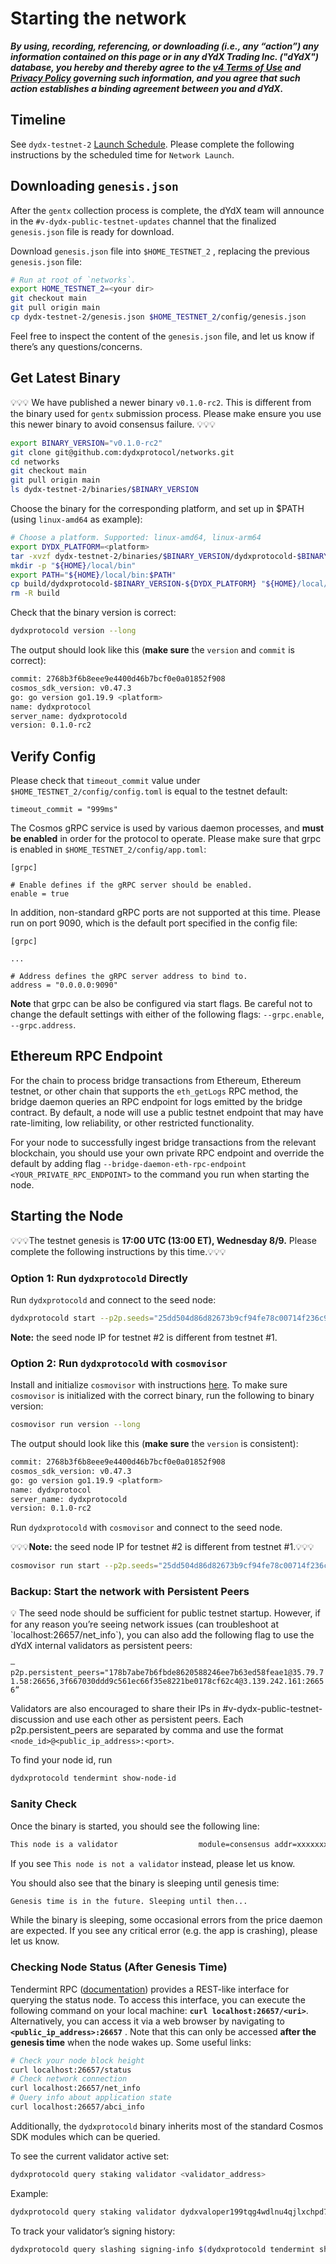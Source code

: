 # Starting the network

***By using, recording, referencing, or downloading (i.e., any “action”) any information contained on this page or in any dYdX Trading Inc. ("dYdX") database, you hereby and thereby agree to the [v4 Terms of Use](https://dydx.exchange/v4-terms) and [Privacy Policy](https://dydx.exchange/privacy) governing such information, and you agree that such action establishes a binding agreement between you and dYdX.***

## Timeline

See `dydx-testnet-2` [Launch Schedule](https://v4-teacher.vercel.app/testnets/schedule). Please complete the following instructions by the scheduled time for `Network Launch`.

## Downloading `genesis.json`

After the `gentx` collection process is complete, the dYdX team will announce in the `#v-dydx-public-testnet-updates` channel that the finalized `genesis.json` file is ready for download. 

Download `genesis.json` file into `$HOME_TESTNET_2` , replacing the previous `genesis.json` file:

```bash
# Run at root of `networks`.
export HOME_TESTNET_2=<your dir>
git checkout main
git pull origin main
cp dydx-testnet-2/genesis.json $HOME_TESTNET_2/config/genesis.json
```

Feel free to inspect the content of the `genesis.json` file, and let us know if there’s any questions/concerns.

## Get Latest Binary

💡💡💡 We have published a newer binary `v0.1.0-rc2`. This is different from the binary used for `gentx` submission process. Please make ensure you use this newer binary to avoid consensus failure. 💡💡💡

```bash
export BINARY_VERSION="v0.1.0-rc2"
git clone git@github.com:dydxprotocol/networks.git
cd networks
git checkout main
git pull origin main
ls dydx-testnet-2/binaries/$BINARY_VERSION
```

Choose the binary for the corresponding platform, and set up in $PATH (using `linux-amd64` as example):

```bash
# Choose a platform. Supported: linux-amd64, linux-arm64
export DYDX_PLATFORM=<platform>
tar -xvzf dydx-testnet-2/binaries/$BINARY_VERSION/dydxprotocold-$BINARY_VERSION-${DYDX_PLATFORM}.tar.gz
mkdir -p "${HOME}/local/bin"
export PATH="${HOME}/local/bin:$PATH"
cp build/dydxprotocold-$BINARY_VERSION-${DYDX_PLATFORM} "${HOME}/local/bin/dydxprotocold"
rm -R build 
```

Check that the binary version is correct:

```bash
dydxprotocold version --long
```

The output should look like this (**make sure** the `version` and `commit` is correct):

```bash
commit: 2768b3f6b8eee9e4400d46b7bcf0e0a01852f908
cosmos_sdk_version: v0.47.3
go: go version go1.19.9 <platform>
name: dydxprotocol
server_name: dydxprotocold
version: 0.1.0-rc2
```

## Verify Config

Please check that `timeout_commit` value under `$HOME_TESTNET_2/config/config.toml` is equal to the testnet default:
```
timeout_commit = "999ms"
```

The Cosmos gRPC service is used by various daemon processes, and **must be enabled** in order for the protocol to operate.
Please make sure that grpc is enabled in `$HOME_TESTNET_2/config/app.toml`:
```
[grpc]

# Enable defines if the gRPC server should be enabled.
enable = true
```

In addition, non-standard gRPC ports are not supported at this time. Please run on port 9090, which is the default
port specified in the config file:

```
[grpc]

...

# Address defines the gRPC server address to bind to.
address = "0.0.0.0:9090"
```

**Note** that grpc can be also be configured via start flags. Be careful not to change the default settings with either
of the following flags: `--grpc.enable`, `--grpc.address`.

## Ethereum RPC Endpoint

For the chain to process bridge transactions from Ethereum, Ethereum testnet, or other chain that supports the `eth_getLogs` RPC method, the bridge daemon queries an RPC endpoint for logs emitted by the bridge contract. By default, a node will use a public testnet endpoint that may have rate-limiting, low reliability, or other restricted functionality.

For your node to successfully ingest bridge transactions from the relevant blockchain, you should use your own private RPC endpoint and override the default by adding flag `--bridge-daemon-eth-rpc-endpoint <YOUR_PRIVATE_RPC_ENDPOINT>` to the command you run when starting the node.

## Starting the Node

💡💡💡The testnet genesis is **17:00 UTC (13:00 ET), Wednesday 8/9.** Please complete the following instructions by this time.💡💡💡

### Option 1: Run `dydxprotocold` Directly

Run `dydxprotocold` and connect to the seed node:

```bash
dydxprotocold start --p2p.seeds="25dd504d86d82673b9cf94fe78c00714f236c9f8@13.59.4.93:26656" --home="$HOME_TESTNET_2"
```

**Note:** the seed node IP for testnet #2 is different from testnet #1.

### Option 2: Run `dydxprotocold` with `cosmovisor`

Install and initialize `cosmovisor` with instructions [here](https://v4-teacher.vercel.app/validators/cosmovisor). To make sure `cosmovisor` is initialized with the correct binary, run the following to binary version:

```bash
cosmovisor run version --long
```

The output should look like this (**make sure** the `version` is consistent):

```bash
commit: 2768b3f6b8eee9e4400d46b7bcf0e0a01852f908
cosmos_sdk_version: v0.47.3
go: go version go1.19.9 <platform>
name: dydxprotocol
server_name: dydxprotocold
version: 0.1.0-rc2
```

Run `dydxprotocold` with `cosmovisor` and connect to the seed node. 

💡💡💡**Note:** the seed node IP for testnet #2 is different from testnet #1.💡💡💡

```bash
cosmovisor run start --p2p.seeds="25dd504d86d82673b9cf94fe78c00714f236c9f8@13.59.4.93:26656" --home="$HOME_TESTNET_2"
```

### Backup: Start the network with Persistent Peers

<aside>
💡 The seed node should be sufficient for public testnet startup. However, if for any reason you’re seeing network issues (can troubleshoot at `localhost:26657/net_info`), you can also add the following flag to use the dYdX internal validators as persistent peers:

`—p2p.persistent_peers="178b7abe7b6fbde8620588246ee7b63ed58feae1@35.79.71.58:26656,3f667030ddd9c561ec66f35e8221be0178cf62c4@3.139.242.161:26656”`

</aside>

Validators are also encouraged to share their IPs in #v-dydx-public-testnet-discussion and use each other as persistent peers. Each p2p.persistent_peers are separated by comma and use the format `<node_id>@<public_ip_address>:<port>`.

To find your node id, run

```protobuf
dydxprotocold tendermint show-node-id
```

### Sanity Check

Once the binary is started, you should see the following line:

```bash
This node is a validator                  module=consensus addr=xxxxxxxxxx
```

If you see `This node is not a validator` instead, please let us know.

You should also see that the binary is sleeping until genesis time:

```bash
Genesis time is in the future. Sleeping until then... 
```

While the binary is sleeping, some occasional errors from the price daemon are expected. If you see any critical error (e.g. the app is crashing), please let us know.

### Checking Node Status (After Genesis Time)

Tendermint RPC ([documentation](https://docs.tendermint.com/v0.34/rpc/#/)) provides a REST-like interface for querying the status node. To access this interface, you can execute the following command on your local machine: **`curl localhost:26657/<uri>`**. Alternatively, you can access it via a web browser by navigating to **`<public_ip_address>:26657`** . Note that this can only be accessed **after the genesis time** when the node wakes up. Some useful links:

```bash
# Check your node block height
curl localhost:26657/status
# Check network connection
curl localhost:26657/net_info
# Query info about application state
curl localhost:26657/abci_info
```

Additionally, the `dydxprotocold` binary inherits most of the standard Cosmos SDK modules which can be queried.

To see the current validator active set:

```bash
dydxprotocold query staking validator <validator_address>
```

Example:

```bash
dydxprotocold query staking validator dydxvaloper199tqg4wdlnu4qjlxchpd7seg454937hjxg9yhy
```

To track your validator’s signing history:

```bash
dydxprotocold query slashing signing-info $(dydxprotocold tendermint show-validator)
```
